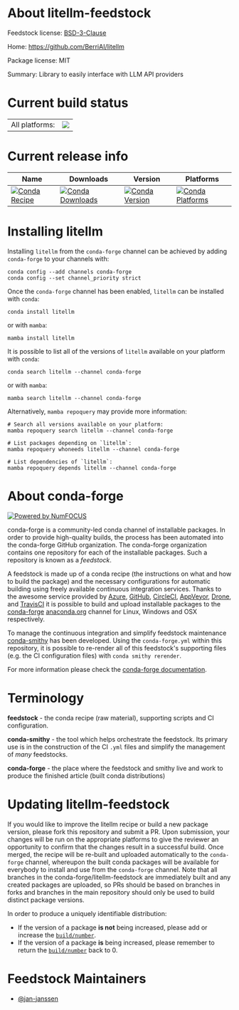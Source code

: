 About litellm-feedstock
=======================

Feedstock license: [BSD-3-Clause](https://github.com/conda-forge/litellm-feedstock/blob/main/LICENSE.txt)

Home: https://github.com/BerriAI/litellm

Package license: MIT

Summary: Library to easily interface with LLM API providers

Current build status
====================


<table><tr><td>All platforms:</td>
    <td>
      <a href="https://dev.azure.com/conda-forge/feedstock-builds/_build/latest?definitionId=21961&branchName=main">
        <img src="https://dev.azure.com/conda-forge/feedstock-builds/_apis/build/status/litellm-feedstock?branchName=main">
      </a>
    </td>
  </tr>
</table>

Current release info
====================

| Name | Downloads | Version | Platforms |
| --- | --- | --- | --- |
| [![Conda Recipe](https://img.shields.io/badge/recipe-litellm-green.svg)](https://anaconda.org/conda-forge/litellm) | [![Conda Downloads](https://img.shields.io/conda/dn/conda-forge/litellm.svg)](https://anaconda.org/conda-forge/litellm) | [![Conda Version](https://img.shields.io/conda/vn/conda-forge/litellm.svg)](https://anaconda.org/conda-forge/litellm) | [![Conda Platforms](https://img.shields.io/conda/pn/conda-forge/litellm.svg)](https://anaconda.org/conda-forge/litellm) |

Installing litellm
==================

Installing `litellm` from the `conda-forge` channel can be achieved by adding `conda-forge` to your channels with:

```
conda config --add channels conda-forge
conda config --set channel_priority strict
```

Once the `conda-forge` channel has been enabled, `litellm` can be installed with `conda`:

```
conda install litellm
```

or with `mamba`:

```
mamba install litellm
```

It is possible to list all of the versions of `litellm` available on your platform with `conda`:

```
conda search litellm --channel conda-forge
```

or with `mamba`:

```
mamba search litellm --channel conda-forge
```

Alternatively, `mamba repoquery` may provide more information:

```
# Search all versions available on your platform:
mamba repoquery search litellm --channel conda-forge

# List packages depending on `litellm`:
mamba repoquery whoneeds litellm --channel conda-forge

# List dependencies of `litellm`:
mamba repoquery depends litellm --channel conda-forge
```


About conda-forge
=================

[![Powered by
NumFOCUS](https://img.shields.io/badge/powered%20by-NumFOCUS-orange.svg?style=flat&colorA=E1523D&colorB=007D8A)](https://numfocus.org)

conda-forge is a community-led conda channel of installable packages.
In order to provide high-quality builds, the process has been automated into the
conda-forge GitHub organization. The conda-forge organization contains one repository
for each of the installable packages. Such a repository is known as a *feedstock*.

A feedstock is made up of a conda recipe (the instructions on what and how to build
the package) and the necessary configurations for automatic building using freely
available continuous integration services. Thanks to the awesome service provided by
[Azure](https://azure.microsoft.com/en-us/services/devops/), [GitHub](https://github.com/),
[CircleCI](https://circleci.com/), [AppVeyor](https://www.appveyor.com/),
[Drone](https://cloud.drone.io/welcome), and [TravisCI](https://travis-ci.com/)
it is possible to build and upload installable packages to the
[conda-forge](https://anaconda.org/conda-forge) [anaconda.org](https://anaconda.org/)
channel for Linux, Windows and OSX respectively.

To manage the continuous integration and simplify feedstock maintenance
[conda-smithy](https://github.com/conda-forge/conda-smithy) has been developed.
Using the ``conda-forge.yml`` within this repository, it is possible to re-render all of
this feedstock's supporting files (e.g. the CI configuration files) with ``conda smithy rerender``.

For more information please check the [conda-forge documentation](https://conda-forge.org/docs/).

Terminology
===========

**feedstock** - the conda recipe (raw material), supporting scripts and CI configuration.

**conda-smithy** - the tool which helps orchestrate the feedstock.
                   Its primary use is in the construction of the CI ``.yml`` files
                   and simplify the management of *many* feedstocks.

**conda-forge** - the place where the feedstock and smithy live and work to
                  produce the finished article (built conda distributions)


Updating litellm-feedstock
==========================

If you would like to improve the litellm recipe or build a new
package version, please fork this repository and submit a PR. Upon submission,
your changes will be run on the appropriate platforms to give the reviewer an
opportunity to confirm that the changes result in a successful build. Once
merged, the recipe will be re-built and uploaded automatically to the
`conda-forge` channel, whereupon the built conda packages will be available for
everybody to install and use from the `conda-forge` channel.
Note that all branches in the conda-forge/litellm-feedstock are
immediately built and any created packages are uploaded, so PRs should be based
on branches in forks and branches in the main repository should only be used to
build distinct package versions.

In order to produce a uniquely identifiable distribution:
 * If the version of a package **is not** being increased, please add or increase
   the [``build/number``](https://docs.conda.io/projects/conda-build/en/latest/resources/define-metadata.html#build-number-and-string).
 * If the version of a package **is** being increased, please remember to return
   the [``build/number``](https://docs.conda.io/projects/conda-build/en/latest/resources/define-metadata.html#build-number-and-string)
   back to 0.

Feedstock Maintainers
=====================

* [@jan-janssen](https://github.com/jan-janssen/)

